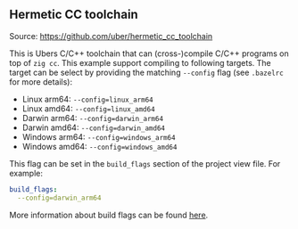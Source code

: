 ## Hermetic CC toolchain

Source: https://github.com/uber/hermetic_cc_toolchain

This is Ubers C/C++ toolchain that can (cross-)compile C/C++ programs on top of `zig cc`. This example support compiling to following targets. The target can be select by providing the matching `--config` flag (see `.bazelrc` for more details):
* Linux arm64: `--config=linux_arm64`
* Linux amd64: `--config=linux_amd64`
* Darwin arm64: `--config=darwin_arm64`
* Darwin amd64: `--config=darwin_amd64`
* Windows arm64: `--config=windows_arm64`
* Windows amd64: `--config=windows_amd64`

This flag can be set in the `build_flags` section of the project view file. For example:
```yaml
build_flags:
  --config=darwin_arm64
```
More information about build flags can be found [here](https://ij.bazel.build/docs/project-views.html#build_flags).